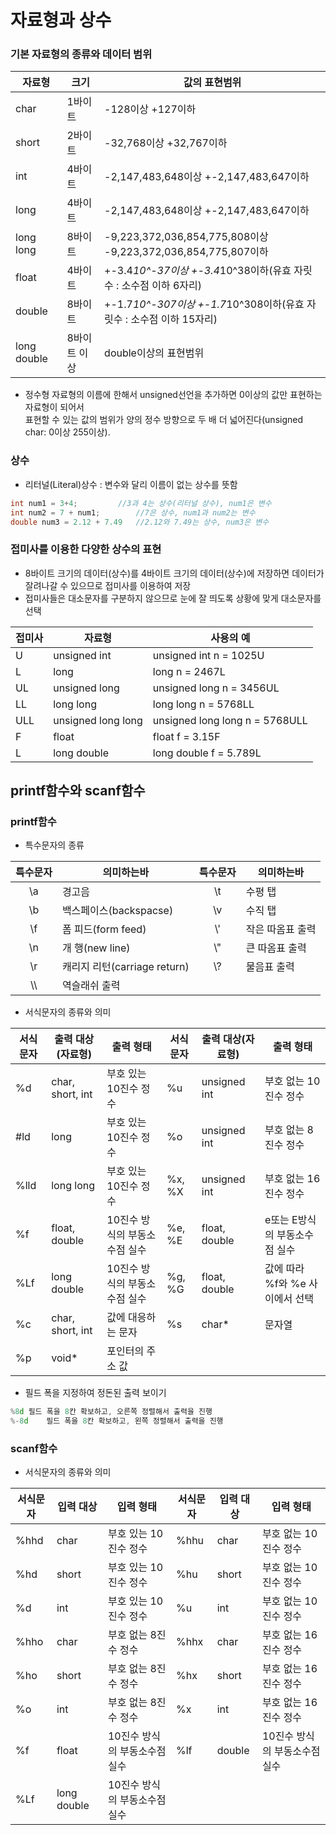 자료형과 상수
=====
### 기본 자료형의 종류와 데이터 범위

|자료형|크기|값의 표현범위|
|-|-|-|
|char|1바이트|-128이상 +127이하|
|short|2바이트|-32,768이상 +32,767이하|
|int|4바이트|-2,147,483,648이상 +-2,147,483,647이하|
|long|4바이트|-2,147,483,648이상 +-2,147,483,647이하|
|long long|8바이트|-9,223,372,036,854,775,808이상<br/> -9,223,372,036,854,775,807이하|
|float|4바이트|+-3.4*10^-37이상 +-3.4*10^38이하(유효 자릿수 : 소수점 이하 6자리)|
|double|8바이트|+-1.7*10^-307이상 +-1.7*10^308이하(유효 자릿수 : 소수점 이하 15자리)|
|long double|8바이트 이상|double이상의 표현범위|

* 정수형 자료형의 이름에 한해서 unsigned선언을 추가하면 0이상의 값만 표현하는 자료형이 되어서<br/>표현할 수 있는 값의 범위가 양의 정수 방향으로 두 배 더 넓어진다(unsigned char: 0이상 255이상).

### 상수

* 리터널(Literal)상수 : 변수와 달리 이름이 없는 상수를 뜻함
```cpp
int num1 = 3+4;			//3과 4는 상수(리터널 상수), num1은 변수
int num2 = 7 + num1;		//7은 상수, num1과 num2는 변수
double num3 = 2.12 + 7.49	//2.12와 7.49는 상수, num3은 변수
```
### 접미사를 이용한 다양한 상수의 표현

* 8바이트 크기의 데이터(상수)를 4바이트 크기의 데이터(상수)에 저장하면 데이터가 잘려나갈 수 있으므로 접미사를 이용하여 저장
* 접미사들은 대소문자를 구분하지 않으므로 눈에 잘 띄도록 상황에 맞게 대소문자를 선택

|접미사|자료형|사용의 예|
|-|-|-|
|U|unsigned int| unsigned int n = 1025U|
|L|long|long n = 2467L|
|UL|unsigned long|unsigned long n = 3456UL|
|LL|long long|long long n = 5768LL|
|ULL|unsigned long long|unsigned long long n = 5768ULL|
|F|float|float f = 3.15F|
|L|long double|long double f = 5.789L|



 printf함수와 scanf함수
----

### printf함수

* 특수문자의 종류

|특수문자|의미하는바|특수문자|의미하는바|
|:-:|-|:-:|-|
|\a|경고음|\t|수평 탭|
|\b|백스페이스(backspacse)|\v|수직 탭|
|\f|폼 피드(form feed)|\\'|작은 따옴표 출력|
|\n|개 행(new line)|\\"|큰 따옴표 출력|
|\r|캐리지 리턴(carriage return)|\\?|물음표 출력|
| \\\ |역슬래쉬 출력|

* 서식문자의 종류와 의미

|서식문자|출력 대상(자료형)|출력 형태|서식문자|출력 대상(자료형)|출력 형태|
|-|-|-|-|-|-|
|%d|char, short, int|부호 있는 10진수 정수|%u|unsigned int|부호 없는 10진수 정수|
|#ld|long|부호 있는 10진수 정수|%o|unsigned int|부호 없는 8진수 정수|
|%lld|long long|부호 있는 10진수 정수|%x, %X|unsigned int|부호 없는 16진수 정수|
|%f|float, double|10진수 방식의 부동소수점 실수|%e, %E|float, double|e또는 E방식의 부동소수점 실수|
|%Lf|long double|10진수 방식의 부동소수점 실수|%g, %G|float, double|값에 따라 %f와 %e 사이에서 선택|
|%c|char, short, int|값에 대응하는 문자|%s|char*|문자열|
|%p|void*|포인터의 주소 값|

* 필드 폭을 지정하여 정돈된 출력 보이기

```cpp
%8d	필드 폭을 8칸 확보하고, 오른쪽 정렬해서 출력을 진행
%-8d	필드 폭을 8칸 확보하고, 왼쪽 정렬해서 출력을 진행
```

### scanf함수

* 서식문자의 종류와 의미

|서식문자|입력 대상|입력 형태|서식문자|입력 대상|입력 형태|
|-|-|-|-|-|-|
|%hhd|char|부호 있는 10진수 정수|%hhu|char|부호 없는 10진수 정수|
|%hd|short|부호 있는 10진수 정수|%hu|short|부호 없는 10진수 정수|
|%d|int|부호 있는 10진수 정수|%u|int|부호 없는 10진수 정수|
|%hho|char|부호 없는 8진수 정수|%hhx|char|부호 없는 16진수 정수|
|%ho|short|부호 없는 8진수 정수|%hx|short|부호 없는 16진수 정수|
|%o|int|부호 없는 8진수 정수|%x|int|부호 없는 16진수 정수|
|%f|float|10진수 방식의 부동소수점 실수|%lf|double|10진수 방식의 부동소수점 실수|
|%Lf|long double|10진수 방식의 부동소수점 실수|

